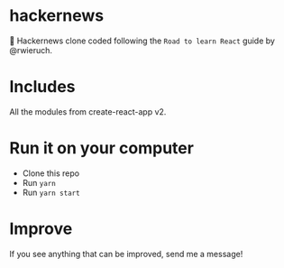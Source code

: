 # hackernews

📰 Hackernews clone coded following the `Road to learn React` guide by @rwieruch.

# Includes

All the modules from create-react-app v2.

# Run it on your computer

- Clone this repo
- Run `yarn`
- Run `yarn start`

# Improve

If you see anything that can be improved, send me a message!
